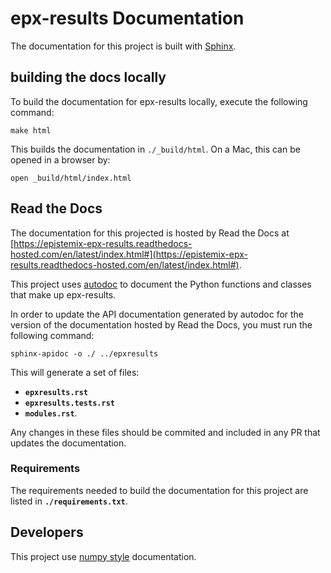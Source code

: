 # epx-results Documentation

The documentation for this project is built with [Sphinx](https://www.sphinx-doc.org/en/master/).


## building the docs locally

To build the documentation for epx-results locally, execute the following command:

```terminal
make html
```

This builds the documentation in `./_build/html`. On a Mac, this can be opened in a browser by:

```terminal
open _build/html/index.html
```

## Read the Docs

The documentation for this projected is hosted by Read the Docs at [https://epistemix-epx-results.readthedocs-hosted.com/en/latest/index.html#](https://epistemix-epx-results.readthedocs-hosted.com/en/latest/index.html#).

This project uses [autodoc](https://www.sphinx-doc.org/en/master/usage/extensions/autodoc.html) to document the Python functions and classes that make up epx-results.

In order to update the API documentation generated by autodoc for the version of the documentation hosted by Read the Docs, you must run the following command:

```terminal
sphinx-apidoc -o ./ ../epxresults
```

This will generate a set of files:

- **`epxresults.rst`**
- **`epxresults.tests.rst`**
- **`modules.rst`**. 

Any changes in these files should be commited and included in any PR that updates the documentation. 


### Requirements

The requirements needed to build the documentation for this project are listed in **`./requirements.txt`**.


## Developers

This project use [numpy style](https://numpydoc.readthedocs.io/en/latest/format.html) documentation.  


